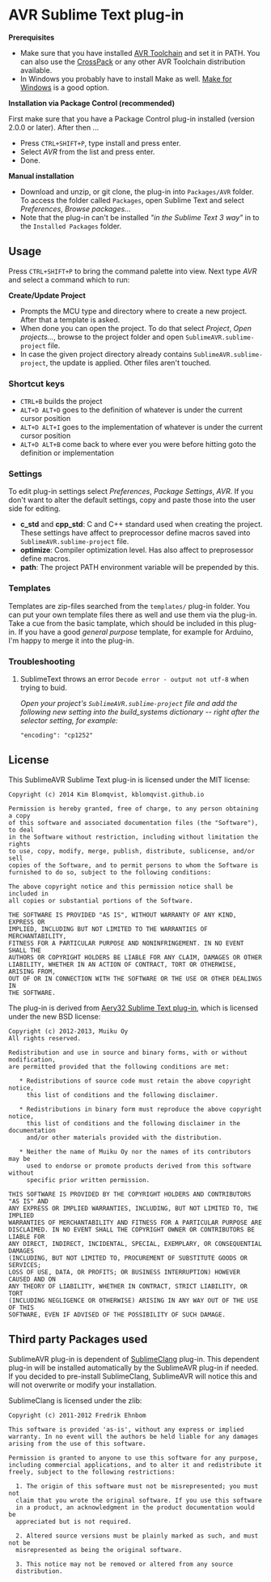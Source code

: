# AVR Sublime Text plug-in
<img scr="http://www.atmel.com/Images/AVRchip_250x218.png" align="right" />

**Prerequisites**

- Make sure that you have installed [AVR Toolchain](http://www.atmel.com/tools/atmelavrtoolchainforwindows.aspx) and set it in PATH. You can also use the [CrossPack](http://www.obdev.at/products/crosspack/index.html) or any other AVR Toolchain distribution available.
- In Windows you probably have to install Make as well. [Make for Windows](http://gnuwin32.sourceforge.net/packages/make.htm) is a good option.

**Installation via Package Control (recommended)**

First make sure that you have a Package Control plug-in installed (version 2.0.0 or later). After then ...

- Press `CTRL+SHIFT+P`, type install and press enter.
- Select _AVR_ from the list and press enter.
- Done.

**Manual installation**

- Download and unzip, or git clone, the plug-in into `Packages/AVR` folder. To access the folder called `Packages`, open Sublime Text and select *Preferences*, *Browse packages...*
- Note that the plug-in can't be installed *"in the Sublime Text 3 way"* in to the `Installed Packages` folder.

## Usage

Press `CTRL+SHIFT+P` to bring the command palette into view. Next type *AVR* and select a command which to run:

__Create/Update Project__

- Prompts the MCU type and directory where to create a new project. After that a template is asked.
- When done you can open the project. To do that select *Project*, *Open projects...*, browse to the project folder and open `SublimeAVR.sublime-project` file.
- In case the given project directory already contains `SublimeAVR.sublime-project`, the update is applied. Other files aren't touched.

### Shortcut keys

- `CTRL+B` builds the project
- `ALT+D ALT+D` goes to the definition of whatever is under the current cursor position
- `ALT+D ALT+I` goes to the implementation of whatever is under the current cursor position
- `ALT+D ALT+B` come back to where ever you were before hitting goto the definition or implementation


### Settings

To edit plug-in settings select *Preferences*, *Package Settings*, *AVR*. If you don't want to alter the default settings, copy and paste those into the user side for editing.

- __c_std__ and __cpp_std__: C and C++ standard used when creating the project. These settings have affect to preprocessor define macros saved into `SublimeAVR.sublime-project` file.
- __optimize__: Compiler optimization level. Has also affect to preprosessor define macros.
- __path__: The project PATH environment variable will be prepended by this.


### Templates

Templates are zip-files searched from the `templates/` plug-in folder. You can put your own template files there as well and use them via the plug-in. Take a cue from the basic tamplate, which should be included in this plug-in. If you have a good *general purpose* template, for example for Arduino, I'm happy to merge it into the plug-in.


### Troubleshooting

1. SublimeText throws an error `Decode error - output not utf-8` when trying to buid.

   *Open your project's `SublimeAVR.sublime-project` file and add the following new setting into the build_systems dictionary --  right after the selector setting, for example:*  
   ```
   "encoding": "cp1252"
   ```


## License

This SublimeAVR Sublime Text plug-in is licensed under the MIT license:

```
Copyright (c) 2014 Kim Blomqvist, kblomqvist.github.io

Permission is hereby granted, free of charge, to any person obtaining a copy
of this software and associated documentation files (the "Software"), to deal
in the Software without restriction, including without limitation the rights
to use, copy, modify, merge, publish, distribute, sublicense, and/or sell
copies of the Software, and to permit persons to whom the Software is
furnished to do so, subject to the following conditions:
 
The above copyright notice and this permission notice shall be included in
all copies or substantial portions of the Software.
 
THE SOFTWARE IS PROVIDED "AS IS", WITHOUT WARRANTY OF ANY KIND, EXPRESS OR
IMPLIED, INCLUDING BUT NOT LIMITED TO THE WARRANTIES OF MERCHANTABILITY,
FITNESS FOR A PARTICULAR PURPOSE AND NONINFRINGEMENT. IN NO EVENT SHALL THE
AUTHORS OR COPYRIGHT HOLDERS BE LIABLE FOR ANY CLAIM, DAMAGES OR OTHER
LIABILITY, WHETHER IN AN ACTION OF CONTRACT, TORT OR OTHERWISE, ARISING FROM,
OUT OF OR IN CONNECTION WITH THE SOFTWARE OR THE USE OR OTHER DEALINGS IN
THE SOFTWARE.
```

The plug-in is derived from [Aery32 Sublime Text plug-in](https://github.com/aery32/sublime-aery32), which is licensed under the new BSD license:

```
Copyright (c) 2012-2013, Muiku Oy  
All rights reserved.

Redistribution and use in source and binary forms, with or without modification,
are permitted provided that the following conditions are met:

   * Redistributions of source code must retain the above copyright notice,
	 this list of conditions and the following disclaimer.

   * Redistributions in binary form must reproduce the above copyright notice,
	 this list of conditions and the following disclaimer in the documentation
	 and/or other materials provided with the distribution.

   * Neither the name of Muiku Oy nor the names of its contributors may be
	 used to endorse or promote products derived from this software without
	 specific prior written permission.

THIS SOFTWARE IS PROVIDED BY THE COPYRIGHT HOLDERS AND CONTRIBUTORS "AS IS" AND
ANY EXPRESS OR IMPLIED WARRANTIES, INCLUDING, BUT NOT LIMITED TO, THE IMPLIED
WARRANTIES OF MERCHANTABILITY AND FITNESS FOR A PARTICULAR PURPOSE ARE
DISCLAIMED. IN NO EVENT SHALL THE COPYRIGHT OWNER OR CONTRIBUTORS BE LIABLE FOR
ANY DIRECT, INDIRECT, INCIDENTAL, SPECIAL, EXEMPLARY, OR CONSEQUENTIAL DAMAGES
(INCLUDING, BUT NOT LIMITED TO, PROCUREMENT OF SUBSTITUTE GOODS OR SERVICES;
LOSS OF USE, DATA, OR PROFITS; OR BUSINESS INTERRUPTION) HOWEVER CAUSED AND ON
ANY THEORY OF LIABILITY, WHETHER IN CONTRACT, STRICT LIABILITY, OR TORT
(INCLUDING NEGLIGENCE OR OTHERWISE) ARISING IN ANY WAY OUT OF THE USE OF THIS
SOFTWARE, EVEN IF ADVISED OF THE POSSIBILITY OF SUCH DAMAGE.
```

## Third party Packages used

SublimeAVR plug-in is dependent of [SublimeClang](https://github.com/quarnster/SublimeClang) plug-in. This dependent plug-in will be installed automatically by the SublimeAVR plug-in if needed. If you decided to pre-install SublimeClang, SublimeAVR will notice this and will not overwrite or modify your installation.

SublimeClang is licensed under the zlib:

```
Copyright (c) 2011-2012 Fredrik Ehnbom

This software is provided 'as-is', without any express or implied
warranty. In no event will the authors be held liable for any damages
arising from the use of this software.

Permission is granted to anyone to use this software for any purpose,
including commercial applications, and to alter it and redistribute it
freely, subject to the following restrictions:

  1. The origin of this software must not be misrepresented; you must not
  claim that you wrote the original software. If you use this software
  in a product, an acknowledgment in the product documentation would be
  appreciated but is not required.

  2. Altered source versions must be plainly marked as such, and must not be
  misrepresented as being the original software.

  3. This notice may not be removed or altered from any source
  distribution.
```
